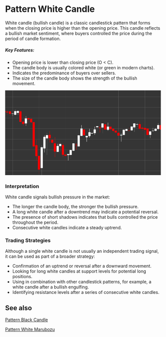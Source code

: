 # Pattern White Candle

White candle (bullish candle) is a classic candlestick pattern that forms when the closing price is higher than the opening price. This candle reflects a bullish market sentiment, where buyers controlled the price during the period of candle formation.

##### Key Features:

- Opening price is lower than closing price (O < C).
- The candle body is usually colored white (or green in modern charts).
- Indicates the predominance of buyers over sellers.
- The size of the candle body shows the strength of the bullish movement.

![White Candle Pattern](../../../images/whitecandlepattern.png)

### Interpretation

White candle signals bullish pressure in the market:

- The longer the candle body, the stronger the bullish pressure.
- A long white candle after a downtrend may indicate a potential reversal.
- The presence of short shadows indicates that bulls controlled the price throughout the period.
- Consecutive white candles indicate a steady uptrend.

### Trading Strategies

Although a single white candle is not usually an independent trading signal, it can be used as part of a broader strategy:

- Confirmation of an uptrend or reversal after a downward movement.
- Looking for long white candles at support levels for potential long positions.
- Using in combination with other candlestick patterns, for example, a white candle after a bullish engulfing.
- Identifying resistance levels after a series of consecutive white candles.

## See also

[Pattern Black Candle](black_candle.md)

[Pattern White Marubozu](white_marubozu.md)